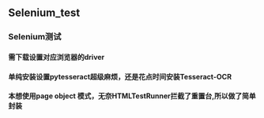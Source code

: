 ## Selenium_test
### Selenium测试
#### 需下载设置对应浏览器的driver
#### 单纯安装设置pytesseract超级麻烦，还是花点时间安装Tesseract-OCR
#### 本想使用page object 模式，无奈HTMLTestRunner拦截了重置台,所以做了简单封装
